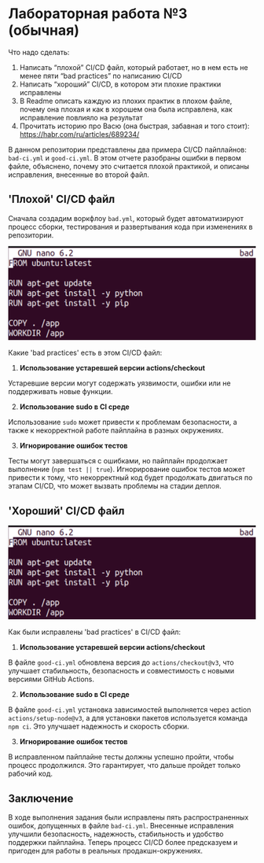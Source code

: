 # Лабораторная работа №3 (обычная)

Что надо сделать:

1. Написать “плохой” CI/CD файл, который работает, но в нем есть не менее пяти “bad practices” по написанию CI/CD
2. Написать “хороший” CI/CD, в котором эти плохие практики исправлены
3. В Readme описать каждую из плохих практик в плохом файле, почему она плохая и как в хорошем она была исправлена, как исправление повлияло на результат
4. Прочитать историю про Васю (она быстрая, забавная и того стоит): https://habr.com/ru/articles/689234/

   

В данном репозитории представлены два примера CI/CD пайплайнов: `bad-ci.yml` и `good-ci.yml`. В этом отчете разобраны ошибки в первом файле, объяснено, почему это считается плохой практикой, и описаны исправления, внесенные во второй файл.

## 'Плохой' CI/CD файл

Сначала создадим воркфлоу `bad.yml`, который будет автоматизируют процесс сборки, тестирования и развертывания кода при изменениях в репозитории.

![Image alt](https://github.com/lisalaktionova/itmo_devops-clouds/blob/main/DevOps/Laba_2/bad.png)

Какие 'bad practices' есть в этом CI/CD файл:

1. **Использование устаревшей версии actions/checkout**

Устаревшие версии могут содержать уязвимости, ошибки или не поддерживать новые функции.  


2. **Использование sudo в CI среде**

Использование `sudo` может привести к проблемам безопасности, а также к некорректной работе пайплайна в разных окружениях.  


3. **Игнорирование ошибок тестов**
   
Тесты могут завершаться с ошибками, но пайплайн продолжает выполнение (`npm test || true`). Игнорирование ошибок тестов может привести к тому, что некорректный код будет продолжать двигаться по этапам CI/CD, что может вызвать проблемы на стадии деплоя.  



## 'Хороший' CI/CD файл

![Image alt](https://github.com/lisalaktionova/itmo_devops-clouds/blob/main/DevOps/Laba_2/bad.png)

Как были исправлены 'bad practices' в CI/CD файл:

1. **Использование устаревшей версии actions/checkout**

В файле `good-ci.yml` обновлена версия до `actions/checkout@v3`, что улучшает стабильность, безопасность и совместимость с новыми версиями GitHub Actions.


2. **Использование sudo в CI среде**

В файле `good-ci.yml` установка зависимостей выполняется через action `actions/setup-node@v3`, а для установки пакетов используется команда `npm ci`. Это улучшает надежность и скорость сборки.


3. **Игнорирование ошибок тестов**
    
 В исправленном пайплайне тесты должны успешно пройти, чтобы процесс продолжился. Это гарантирует, что дальше пройдет только рабочий код.



## Заключение

В ходе выполнения задания были исправлены пять распространенных ошибок, допущенных в файле `bad-ci.yml`. Внесенные исправления улучшили безопасность, надежность, стабильность и удобство поддержки пайплайна. Теперь процесс CI/CD более предсказуем и пригоден для работы в реальных продакшн-окружениях.

